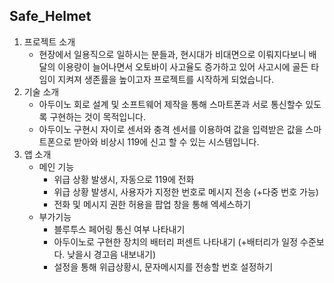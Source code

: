 
## Safe_Helmet ##

1. 프로젝트 소개
    * 현장에서 일용직으로 일하시는 분들과, 현시대가 비대면으로 이뤄지다보니 배달의 이용량이 늘어나면서 오토바이 사고율도 증가하고 있어 사고시에 골든 타임이 지켜져 생존률을 높이고자 프로젝트를 시작하게 되었습니다.
 2. 기술 소개
    * 아두이노 회로 설계 및 소프트웨어 제작을 통해 스마트폰과 서로 통신할수 있도록 구현하는 것이 목적입니다.
    * 아두이노 구현시 자이로 센서와 충격 센서를 이용하여 값을 입력받은 값을 스마트폰으로 받아와 비상시 119에 신고 할 수 있는 시스템입니다.
 3. 앱 소개
    * 메인 기능
        * 위급 상황 발생시, 자동으로 119에 전화
        * 위급 상황 발생시, 사용자가 지정한 번호로 메시지 전송 (+다중 번호 가능) 
        * 전화 및 메시지 권한 허용을 팝업 창을 통해 엑세스하기
    * 부가기능
        * 블루투스 페어링 통신 여부 나타내기
        * 아두이노로 구현한 장치의 배터리 퍼센트 나타내기 (+배터리가 일정 수준보다. 낮을시 경고음 내보내기)
        * 설정을 통해 위급상황시, 문자메시지를 전송할 번호 설정하기
